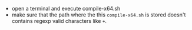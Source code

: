 
 * open a terminal and execute compile-x64.sh 
 * make sure that the path where the this `compile-x64.sh` is stored 
   doesn't contains regexp valid characters like `+`. 